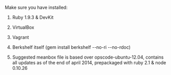Make sure you have installed:

1. Ruby 1.9.3 & DevKit

2. VirtualBox

3. Vagrant

4. Berkshelf itself (gem install berkshelf --no-ri --no-rdoc)

5. Suggested meanbox file is based over opscode-ubuntu-12.04, contains all updates as of the end of april 2014, prepackaged with ruby 2.1 & node 0.10.26

